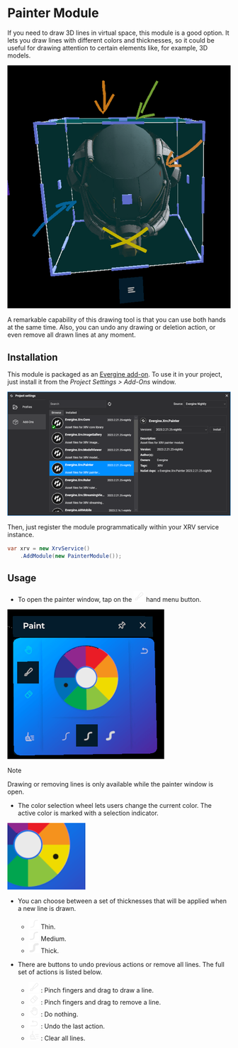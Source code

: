 # Painter Module

If you need to draw 3D lines in virtual space, this module is a good option. It lets you draw lines with different colors and thicknesses, so it could be useful for drawing attention to certain elements like, for example, 3D models.

![snapshot](images/snapshot2.png)

A remarkable capability of this drawing tool is that you can use both hands at the same time. Also, you can undo any drawing or deletion action, or even remove all drawn lines at any moment.

## Installation

This module is packaged as an [Evergine add-on](../../../index.md). To use it in your project, just install it from the _Project Settings > Add-Ons_ window.

![Module installation](images/installation.png)

Then, just register the module programmatically within your XRV service instance.

```csharp
var xrv = new XrvService()
    .AddModule(new PainterModule());
```
## Usage

- To open the painter window, tap on the ![hand icon](images/paint.png) hand menu button.

![snapshot](images/snapshot.png)

> [!NOTE]
> Drawing or removing lines is only available while the painter window is open.

- The color selection wheel lets users change the current color. The active color is marked with a selection indicator.

![current color](images/currentColor.png)

- You can choose between a set of thicknesses that will be applied when a new line is drawn.
    - ![thin](images/linethin.png) Thin.
    - ![medium](images/linemedium.png) Medium.
    - ![thick](images/linethick.png) Thick.

- There are buttons to undo previous actions or remove all lines. The full set of actions is listed below.
    - ![paint](images/paint.png) : Pinch fingers and drag to draw a line.
    - ![eraser](images/eraser.png) : Pinch fingers and drag to remove a line.
    - ![hand](images/hand.png) : Do nothing.
    - ![undo ](images/undo.png) : Undo the last action.
    - ![clear all](images/clearall.png) : Clear all lines.